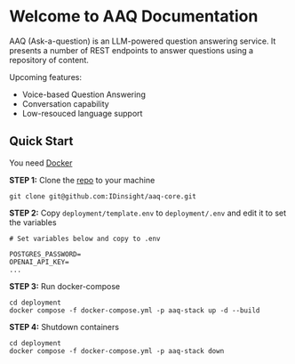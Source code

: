 # Welcome to AAQ Documentation

AAQ (Ask-a-question) is an LLM-powered question answering service. It presents a number
of REST endpoints to answer questions using a repository of content.

Upcoming features:

* Voice-based Question Answering
* Conversation capability
* Low-resouced language support

## Quick Start

You need [Docker](https://docs.docker.com/get-docker/)

**STEP 1:** Clone the [repo](https://github.com/IDinsight/aaq-core) to your machine

    git clone git@github.com:IDinsight/aaq-core.git


**STEP 2:** Copy `deployment/template.env` to `deployment/.env` and edit it to set the variables

    # Set variables below and copy to .env

    POSTGRES_PASSWORD=
    OPENAI_API_KEY=
    ...

**STEP 3:** Run docker-compose

    cd deployment
    docker compose -f docker-compose.yml -p aaq-stack up -d --build

**STEP 4:** Shutdown containers

    cd deployment
    docker compose -f docker-compose.yml -p aaq-stack down
